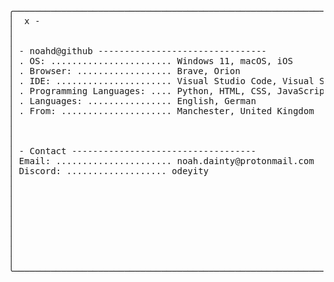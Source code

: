 <pre>
╭──────────────────────────────────────────────────────────────────────────────────────────────────────────────╮
│  x -                                                                                                         │
│                                                                                                              │
│                                                                                                              │
│ - noahd@github --------------------------------                                                              │
│ . OS: ....................... Windows 11, macOS, iOS                                                         │
│ . Browser: .................. Brave, Orion                                                                   │
│ . IDE: ...................... Visual Studio Code, Visual Studio                                              │
│ . Programming Languages: .... Python, HTML, CSS, JavaScript, C#                                              │
│ . Languages: ................ English, German                                                                │
│ . From: ..................... Manchester, United Kingdom                                                     │
│                                                                                                              │
│                                                                                                              │
│                                                                                                              │
│ - Contact -----------------------------------                                                                │
│ Email: ...................... noah.dainty@protonmail.com                                                     │
│ Discord: ................... odeyity                                                                         │
│                                                                                                              │
│                                                                                                              │
│                                                                                                              │
│                                                                                                              │
│                                                                                                              │
│                                                                                                              │
│                                                                                                              │
│                                                                                                              │
│                                                                                                              │
╰──────────────────────────────────────────────────────────────────────────────────────────────────────────────╯
</pre>
